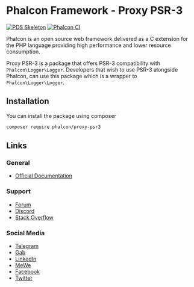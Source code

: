 # Phalcon Framework - Proxy PSR-3

[![PDS Skeleton][pds_skeleton]](https://github.com/php-pds/skeleton)
[![Phalcon CI][actions_badge]](https://github.com/phalcon/proxy-psr3/actions/workflows/main.yml)

Phalcon is an open source web framework delivered as a C extension for the PHP language providing high performance and lower resource consumption.

Proxy PSR-3 is a package that offers PSR-3 compatibility with `Phalcon\Logger\Logger`. Developers that wish to use PSR-3 alongside Phalcon, can use this package which is a wrapper to `Phalcon\Logger\Logger`.

## Installation

You can install the package using composer

```sh
composer require phalcon/proxy-psr3
```

## Links

### General
* [Official Documentation](https://docs.phalcon.io/)

### Support
* [Forum](https://phalcon.io/forum)
* [Discord](https://phalcon.io/discord)
* [Stack Overflow](https://phalcon.io/so)

### Social Media
* [Telegram](https://phalcon.io/telegram)
* [Gab](https://phalcon.io/gab)
* [LinkedIn](https://phalcon.io/linkedin)
* [MeWe](https://phalcon.io/mewe)
* [Facebook](https://phalcon.io/fb)
* [Twitter](https://phalcon.io/t)


<!-- External links should be here -->
[actions_badge]: https://github.com/phalcon/proxy-psr3/actions/workflows/main.yml/badge.svg
[codecov_badge]: https://codecov.io/gh/phalcon/proxy-psr3/branch/master/graph/badge.svg?token=J2WQtnpAyT
[pds_skeleton]: https://img.shields.io/badge/pds-skeleton-blue.svg?style=flat-square
[discord-badge]: https://img.shields.io/discord/310910488152375297?label=Discord&logo=discord&style=flat-square
